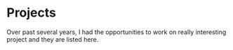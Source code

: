 # Projects
Over past several years, I had the opportunities to work on really interesting project and they are listed here.
